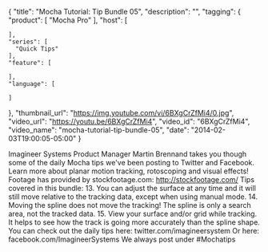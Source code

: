 {
  "title": "Mocha Tutorial: Tip Bundle 05",
  "description": "",
  "tagging": {
    "product": [
      "Mocha Pro"
    ],
    "host": [

    ],
    "series": [
      "Quick Tips"
    ],
    "feature": [

    ],
    "language": [

    ]
  },
  "thumbnail_url": "https://img.youtube.com/vi/6BXgCrZfMi4/0.jpg",
  "video_url": "https://youtu.be/6BXgCrZfMi4",
  "video_id": "6BXgCrZfMi4",
  "video_name": "mocha-tutorial-tip-bundle-05",
  "date": "2014-02-03T19:00:05-05:00"
}

Imagineer Systems Product Manager Martin Brennand takes you though some of the
daily Mocha tips we've been posting to Twitter and Facebook. Learn more about
planar motion tracking, rotoscoping and visual effects! Footage has provided
by stockfootage.com: http://stockfootage.com/ Tips covered in this bundle:
13\. You can adjust the surface at any time and it will still move relative to
the tracking data, except when using manual mode. 14\. Moving the spline does
not move the tracking! The spline is only a search area, not the tracked data.
15\. View your surface and/or grid while tracking. It helps to see how the
track is going more accurately than the spline shape. You can check out the
daily tips here: twitter.com/imagineersystem Or here:
facebook.com/ImagineerSystems We always post under #Mochatips


